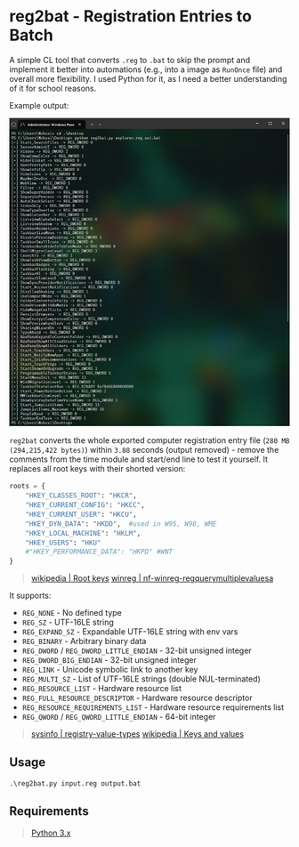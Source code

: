 # reg2bat - Registration Entries to Batch

A simple CL tool that converts `.reg` to `.bat` to skip the prompt and implement it better into automations (e.g., into a image as `RunOnce` file) and overall more flexibility. I used Python for it, as I need a better understanding of it for school reasons.

Example output:

![](https://github.com/5Noxi/reg2bat/blob/main/images/reg2bat.png)

`reg2bat` converts the whole exported computer registration entry file (`280 MB (294,215,422 bytes)`) within `3.88` seconds (output removed) - remove the comments from the time module and start/end line to test it yourself. It replaces all root keys with their shorted version:
```py
roots = {
    "HKEY_CLASSES_ROOT": "HKCR",
    "HKEY_CURRENT_CONFIG": "HKCC",
    "HKEY_CURRENT_USER": "HKCU",
    "HKEY_DYN_DATA": "HKDD",  #used in W95, W98, WME
    "HKEY_LOCAL_MACHINE": "HKLM",
    "HKEY_USERS": "HKU"
    #"HKEY_PERFORMANCE_DATA": "HKPD" #WNT
}
```
> [wikipedia | Root keys](https://en.wikipedia.org/wiki/Windows_Registry#Root_keys)
> [winreg | nf-winreg-regquerymultiplevaluesa](https://learn.microsoft.com/en-us/windows/win32/api/winreg/nf-winreg-regquerymultiplevaluesa)

It supports:
- `REG_NONE` - No defined type
- `REG_SZ` - UTF-16LE string
- `REG_EXPAND_SZ` - Expandable UTF-16LE string with env vars
- `REG_BINARY` - Arbitrary binary data
- `REG_DWORD` / `REG_DWORD_LITTLE_ENDIAN` - 32-bit unsigned integer
- `REG_DWORD_BIG_ENDIAN` - 32-bit unsigned integer
- `REG_LINK` - Unicode symbolic link to another key
- `REG_MULTI_SZ` - List of UTF-16LE strings (double NUL-terminated)
- `REG_RESOURCE_LIST` - Hardware resource list
- `REG_FULL_RESOURCE_DESCRIPTOR` - Hardware resource descriptor
- `REG_RESOURCE_REQUIREMENTS_LIST` - Hardware resource requirements list
- `REG_QWORD` / `REG_QWORD_LITTLE_ENDIAN` - 64-bit integer
> [sysinfo | registry-value-types](https://learn.microsoft.com/en-us/windows/win32/sysinfo/registry-value-types)
> [wikipedia | Keys and values](https://en.wikipedia.org/wiki/Windows_Registry#Keys_and_values)

## Usage
```ps
.\reg2bat.py input.reg output.bat
```
## Requirements
> [Python 3.x](https://www.python.org/downloads/)
